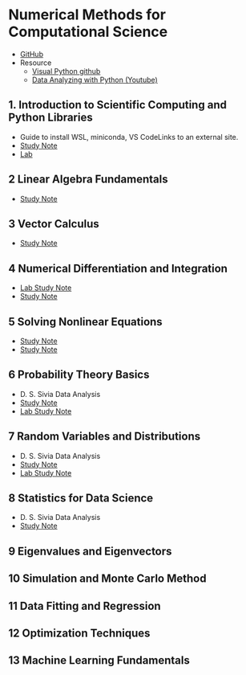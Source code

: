 # Numerical Methods for Computational Science

* [GitHub](https://github.com/MarkusHohle/UC-Berkeley/tree/main/Chem-273/Summer-2025)
* Resource
  - [Visual Python github](https://github.com/visualpython/visualpython/tree/main)
  - [Data Analyzing with Python (Youtube)](https://youtube.com/playlist?list=PLuilzwoHzwauH_vjNBCvVd9vmZYcMZp3A&si=qDL8vbvFrJKo19wG)

## 1. Introduction to Scientific Computing and Python Libraries

* Guide to install WSL, miniconda, VS CodeLinks to an external site.
* [Study Note](https://github.com/SEUNGHO-Y00/MSSE/blob/main/CHEM273/Introduction.md)
* [Lab](https://github.com/SEUNGHO-Y00/MSSE/blob/main/CHEM273/IntroductionLab.md)

## 2 Linear Algebra Fundamentals

* [Study Note](https://github.com/SEUNGHO-Y00/MSSE/blob/main/CHEM273/LinearAlgebraFundamentals.md)

## 3 Vector Calculus

* [Study Note](https://github.com/SEUNGHO-Y00/MSSE/blob/main/CHEM273/VectorCalculus.md)

## 4 Numerical Differentiation and Integration

* [Lab Study Note](https://github.com/SEUNGHO-Y00/MSSE/blob/main/CHEM273/NumericalLab.md)
* [Study Note](https://github.com/SEUNGHO-Y00/MSSE/blob/main/CHEM273/Numerical.md)

## 5 Solving Nonlinear Equations

* [Study Note](https://github.com/SEUNGHO-Y00/MSSE/blob/main/CHEM273/NonlinearEquations.md)
* [Study Note](https://github.com/SEUNGHO-Y00/MSSE/blob/main/CHEM273/NonlinearLabStudyNote.md)

## 6 Probability Theory Basics

* D. S. Sivia Data Analysis
* [Study Note](https://github.com/SEUNGHO-Y00/MSSE/blob/main/CHEM273/Probability.md)
* [Lab Study Note](https://github.com/SEUNGHO-Y00/MSSE/blob/main/CHEM273/ProbabilityLab.md)

## 7 Random Variables and Distributions

* D. S. Sivia Data Analysis
* [Study Note](https://github.com/SEUNGHO-Y00/MSSE/blob/main/CHEM273/Distributions.md)
* [Lab Study Note](https://github.com/SEUNGHO-Y00/MSSE/blob/main/CHEM273/DistributionsLab.md)

## 8 Statistics for Data Science

* D. S. Sivia Data Analysis
* [Study Note](https://github.com/SEUNGHO-Y00/MSSE/blob/main/CHEM273/Statistics.md)

## 9 Eigenvalues and Eigenvectors

## 10 Simulation and Monte Carlo Method

## 11 Data Fitting and Regression

## 12 Optimization Techniques

## 13 Machine Learning Fundamentals

